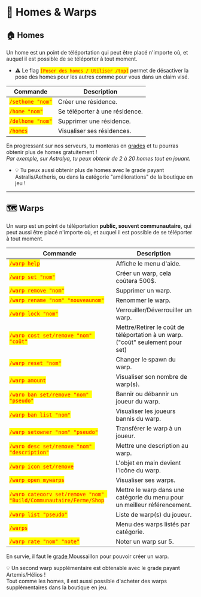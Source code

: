 # 🏡 Homes & Warps

## **🏠 Homes**

Un home est un point de téléportation qui peut être placé n'importe où, et auquel il est possible de se téléporter à tout moment.

* ⚠️ Le flag <mark style="color:red;">`[Poser des homes / Utiliser /top]`</mark> permet de désactiver la pose des homes pour les autres comme pour vous dans un claim visé.

| Commande                                         | Description                    |
| ------------------------------------------------ | ------------------------------ |
| <mark style="color:red;">`/sethome "nom"`</mark> | Créer une résidence.           |
| <mark style="color:red;">`/home "nom"`</mark>    | Se téléporter à une résidence. |
| <mark style="color:red;">`/delhome "nom"`</mark> | Supprimer une résidence.       |
| <mark style="color:red;">`/homes`</mark>         | Visualiser ses résidences.     |

En progressant sur nos serveurs, tu monteras en [grades](https://wiki.walyverse.fr/gameplay/astralya/grades) et tu pourras obtenir plus de homes gratuitement ! \
&#x20; _Par exemple, sur Astralya, tu peux obtenir de 2 à 20 homes tout en jouant._

* 💡 Tu peux aussi obtenir plus de homes avec le grade payant Astralis/Aetheris, ou dans la catégorie "améliorations" de la boutique en jeu !&#x20;

***

## **🗺️ Warps**

Un warp est un point de téléportation **public, souvent communautaire,** qui peut aussi être placé n'importe où, et auquel il est possible de se téléporter à tout moment.&#x20;

| Commande                                                                                          | Description                                                                    |
| ------------------------------------------------------------------------------------------------- | ------------------------------------------------------------------------------ |
| <mark style="color:red;">`/warp help`</mark>                                                      | Affiche le menu d'aide.                                                        |
| <mark style="color:red;">`/warp set "nom"`</mark>                                                 | Créer un warp, cela coûtera 500$.                                              |
| <mark style="color:red;">`/warp remove "nom"`</mark>                                              | Supprimer un warp.                                                             |
| <mark style="color:red;">`/warp rename "nom" "nouveaunom"`</mark>                                 | Renommer le warp.                                                              |
| <mark style="color:red;">`/warp lock "nom"`</mark>                                                | Verrouiller/Déverrouiller un warp.                                             |
| <mark style="color:red;">`/warp cost set/remove "nom" "coût"`</mark>                              | Mettre/Retirer le coût de téléportation à un warp. ("coût" seulement pour set) |
| <mark style="color:red;">`/warp reset "nom"`</mark>                                               | Changer le spawn du warp.                                                      |
| <mark style="color:red;">`/warp amount`</mark>                                                    | Visualiser son nombre de warp(s).                                              |
| <mark style="color:red;">`/warp ban set/remove "nom" "pseudo"`</mark>                             | Bannir ou débannir un joueur du warp.                                          |
| <mark style="color:red;">`/warp ban list "nom"`</mark>                                            | Visualiser les joueurs bannis du warp.                                         |
| <mark style="color:red;">`/warp setowner "nom" "pseudo"`</mark>                                   | Transférer le warp à un joueur.                                                |
| <mark style="color:red;">`/warp desc set/remove "nom" "description"`</mark>                       | Mettre une description au warp.                                                |
| <mark style="color:red;">`/warp icon set/remove`</mark>                                           | L'objet en main devient l'icône du warp.                                       |
| <mark style="color:red;">`/warp open mywarps`</mark>                                              | Visualiser ses warps.                                                          |
| <mark style="color:red;">`/warp category set/remove "nom" "Build/Communautaire/Ferme/Shop`</mark> | Mettre le warp dans une catégorie du menu pour un meilleur référencement.      |
| <mark style="color:red;">`/warp list "pseudo"`</mark>                                             | Liste de warp(s) du joueur.                                                    |
| <mark style="color:red;">`/warps`</mark>                                                          | Menu des warps listés par catégorie.                                           |
| <mark style="color:red;">`/warp rate "nom" "note"`</mark>                                         | Noter un warp sur 5.                                                           |

En survie, il faut le [grade ](https://wiki.walyverse.fr/gameplay/astralya/grades)Moussaillon pour pouvoir créer un warp.

💡 Un second warp supplémentaire est obtenable avec le grade payant Artemis/Hélios !\
&#x20;Tout comme les homes, il est aussi possible d'acheter des warps supplémentaires dans la boutique en jeu.&#x20;
